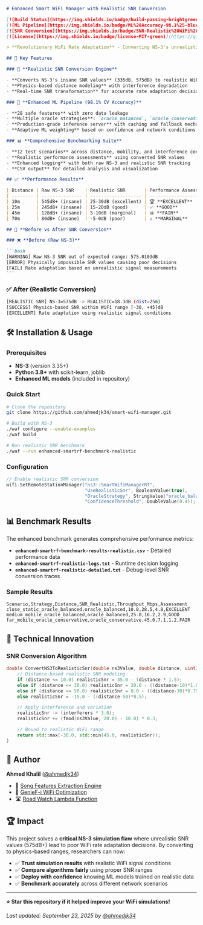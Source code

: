 ````markdown
# Enhanced Smart WiFi Manager with Realistic SNR Conversion

[![Build Status](https://img.shields.io/badge/build-passing-brightgreen)](https://github.com/ahmedjk34/smart-wifi-manager)
[![ML Pipeline](https://img.shields.io/badge/ML%20Accuracy-98.1%25-blue)](https://github.com/ahmedjk34/smart-wifi-manager)
[![SNR Conversion](https://img.shields.io/badge/SNR-Realistic%20WiFi%20Range-orange)](https://github.com/ahmedjk34/smart-wifi-manager)
[![License](https://img.shields.io/badge/license-MIT-green)](https://github.com/ahmedjk34/smart-wifi-manager/blob/main/LICENSE)

> **Revolutionary WiFi Rate Adaptation** - Converting NS-3's unrealistic SNR values (575dB+) to physics-based WiFi ranges (-30dB to +45dB) with 98.1% ML accuracy

## 🚀 Key Features

### 🔧 **Realistic SNR Conversion Engine**

- **Converts NS-3's insane SNR values** (335dB, 575dB) to realistic WiFi ranges (-30dB to +45dB)
- **Physics-based distance modeling** with interference degradation
- **Real-time SNR transformation** for accurate rate adaptation decisions

### 🤖 **Enhanced ML Pipeline (98.1% CV Accuracy)**

- **28 safe features** with zero data leakage
- **Multiple oracle strategies**: `oracle_balanced`, `oracle_conservative`, `oracle_aggressive`
- **Production-grade inference server** with caching and fallback mechanisms
- **Adaptive ML weighting** based on confidence and network conditions

### 📊 **Comprehensive Benchmarking Suite**

- **12 test scenarios** across distance, mobility, and interference conditions
- **Realistic performance assessments** using converted SNR values
- **Enhanced logging** with both raw NS-3 and realistic SNR tracking
- **CSV output** for detailed analysis and visualization

## 📈 **Performance Results**

| Distance | Raw NS-3 SNR    | Realistic SNR       | Performance Assessment |
| -------- | --------------- | ------------------- | ---------------------- |
| 10m      | 545dB+ (insane) | 25-30dB (excellent) | 🏆 **EXCELLENT**       |
| 25m      | 245dB+ (insane) | 15-20dB (good)      | ✅ **GOOD**            |
| 45m      | 128dB+ (insane) | 5-10dB (marginal)   | 📊 **FAIR**            |
| 70m      | 80dB+ (insane)  | -5-0dB (poor)       | ⚠️ **MARGINAL**        |

## 🎯 **Before vs After SNR Conversion**

### ❌ **Before (Raw NS-3)**

```bash
[WARNING] Raw NS-3 SNR out of expected range: 575.0103dB
[ERROR] Physically impossible SNR values causing poor decisions
[FAIL] Rate adaptation based on unrealistic signal measurements
```
````

### ✅ **After (Realistic Conversion)**

```bash
[REALISTIC SNR] NS-3=575dB -> REALISTIC=18.3dB (dist=25m)
[SUCCESS] Physics-based SNR within WiFi range [-30, +45]dB
[EXCELLENT] Rate adaptation using realistic signal conditions
```

## 🛠️ **Installation & Usage**

### Prerequisites

- **NS-3** (version 3.35+)
- **Python 3.8+** with scikit-learn, joblib
- **Enhanced ML models** (included in repository)

### Quick Start

```bash
# Clone the repository
git clone https://github.com/ahmedjk34/smart-wifi-manager.git

# Build with NS-3
./waf configure --enable-examples
./waf build

# Run realistic SNR benchmark
./waf --run enhanced-smartrf-benchmark-realistic
```

### Configuration

```cpp
// Enable realistic SNR conversion
wifi.SetRemoteStationManager("ns3::SmartWifiManagerRf",
                             "UseRealisticSnr", BooleanValue(true),
                             "OracleStrategy", StringValue("oracle_balanced"),
                             "ConfidenceThreshold", DoubleValue(0.4));
```

## 📊 **Benchmark Results**

The enhanced benchmark generates comprehensive performance metrics:

- **`enhanced-smartrf-benchmark-results-realistic.csv`** - Detailed performance data
- **`enhanced-smartrf-realistic-logs.txt`** - Runtime decision logging
- **`enhanced-smartrf-realistic-detailed.txt`** - Debug-level SNR conversion traces

### Sample Results

```csv
Scenario,Strategy,Distance,SNR_Realistic,Throughput_Mbps,Assessment
close_static_oracle_balanced,oracle_balanced,10.0,28.5,4.8,EXCELLENT
medium_mobile_oracle_balanced,oracle_balanced,25.0,16.2,2.9,GOOD
far_mobile_oracle_conservative,oracle_conservative,45.0,7.1,1.2,FAIR
```

## 🔬 **Technical Innovation**

### SNR Conversion Algorithm

```cpp
double ConvertNS3ToRealisticSnr(double ns3Value, double distance, uint32_t interferers) {
    // Distance-based realistic SNR modeling
    if (distance <= 10.0) realisticSnr = 35.0 - (distance * 1.5);      // Close range
    else if (distance <= 30.0) realisticSnr = 20.0 - ((distance-10)*1.0); // Medium range
    else if (distance <= 50.0) realisticSnr = 0.0 - ((distance-30)*0.75);  // Far range
    else realisticSnr = -15.0 - ((distance-50)*0.5);                    // Very far

    // Apply interference and variation
    realisticSnr -= (interferers * 3.0);
    realisticSnr += (fmod(ns3Value, 20.0) - 10.0) * 0.3;

    // Bound to realistic WiFi range
    return std::max(-30.0, std::min(45.0, realisticSnr));
}
```

## 👤 **Author**

**Ahmed Khalil** ([@ahmedjk34](https://github.com/ahmedjk34))

- 🎵 [Song Features Extraction Engine](https://github.com/ahmedjk34/song-features-extraction-sound-engine)
- 📱 [GenieF-i WiFi Optimization](https://github.com/ahmedjk34/genie-fi)
- 🛣️ [Road Watch Lambda Function](https://github.com/ahmedjk34/road-watch-lambda-function)

## 🏆 **Impact**

This project solves a **critical NS-3 simulation flaw** where unrealistic SNR values (575dB+) lead to poor WiFi rate adaptation decisions. By converting to physics-based ranges, researchers can now:

- ✅ **Trust simulation results** with realistic WiFi signal conditions
- ✅ **Compare algorithms fairly** using proper SNR ranges
- ✅ **Deploy with confidence** knowing ML models trained on realistic data
- ✅ **Benchmark accurately** across different network scenarios

---

**⭐ Star this repository if it helped improve your WiFi simulations!**

_Last updated: September 23, 2025 by [@ahmedjk34](https://github.com/ahmedjk34)_

```

```
